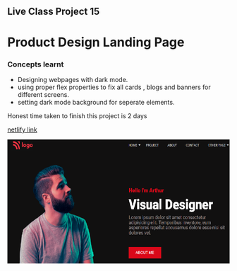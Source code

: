 ## Live Class Project 15

# Product Design Landing Page

### Concepts learnt
- Designing webpages with dark mode.
- using proper flex properties to fix all cards , blogs and banners for different screens.
- setting dark mode background for seperate elements.


Honest time taken to finish this project  is 2 days 

[netlify link](https://live-project-product-landpage.netlify.app/)

![screen shot](./sources/pro-15.png)